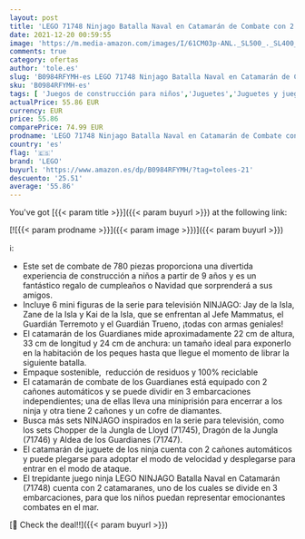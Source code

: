 ```yaml
---
layout: post
title: 'LEGO 71748 Ninjago Batalla Naval en Catamarán de Combate con 2 Cañones  Juguete de construcción con Mini Figuras de Ninjas'
date: 2021-12-20 00:59:55
image: 'https://m.media-amazon.com/images/I/61CM03p-ANL._SL500_._SL400_.jpg'
comments: true
category: ofertas
author: 'tole.es'
slug: 'B0984RFYMH-es LEGO 71748 Ninjago Batalla Naval en Catamarán de Combate...'
sku: 'B0984RFYMH-es'
tags: [ 'Juegos de construcción para niños','Juguetes','Juguetes y juegos','Sets de construcción','lego', ]
actualPrice: 55.86 EUR
currency: EUR
price: 55.86
comparePrice: 74.99 EUR
prodname: 'LEGO 71748 Ninjago Batalla Naval en Catamarán de Combate con 2 Cañones  Juguete de construcción con Mini Figuras de Ninjas'
country: 'es'
flag: '🇪🇸'
brand: 'LEGO'
buyurl: 'https://www.amazon.es/dp/B0984RFYMH/?tag=tolees-21'
descuento: '25.51'
average: '55.86'
---
```


You've got [{{< param title >}}]({{< param buyurl >}}) at the following link:

[![{{< param prodname >}}]({{< param image >}})]({{< param buyurl >}})

ℹ️:

- Este set de combate de 780 piezas proporciona una divertida experiencia de construcción a niños a partir de 9 años y es un fantástico regalo de cumpleaños o Navidad que sorprenderá a sus amigos.
- Incluye 6 mini figuras de la serie para televisión NINJAGO: Jay de la Isla, Zane de la Isla y Kai de la Isla, que se enfrentan al Jefe Mammatus, el Guardián Terremoto y el Guardián Trueno, ¡todas con armas geniales!
- El catamarán de los Guardianes mide aproximadamente 22 cm de altura, 33 cm de longitud y 24 cm de anchura: un tamaño ideal para exponerlo en la habitación de los peques hasta que llegue el momento de librar la siguiente batalla.
- Empaque sostenible,  reducción de residuos y 100% reciclable
- El catamarán de combate de los Guardianes está equipado con 2 cañones automáticos y se puede dividir en 3 embarcaciones independientes; una de ellas lleva una miniprisión para encerrar a los ninja y otra tiene 2 cañones y un cofre de diamantes.
- Busca más sets NINJAGO inspirados en la serie para televisión, como los sets Chopper de la Jungla de Lloyd (71745), Dragón de la Jungla (71746) y Aldea de los Guardianes (71747).
- El catamarán de juguete de los ninja cuenta con 2 cañones automáticos y puede plegarse para adoptar el modo de velocidad y desplegarse para entrar en el modo de ataque.
- El trepidante juego ninja LEGO NINJAGO Batalla Naval en Catamarán (71748) cuenta con 2 catamaranes, uno de los cuales se divide en 3 embarcaciones, para que los niños puedan representar emocionantes combates en el mar.

[🛒 Check the deal!!]({{< param buyurl >}})
